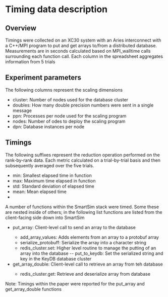 # Timing data description
## Overview
Timings were collected on an XC30 system with an Aries interconnect with a C++/MPI program to put and get arrays to/from a distributed database. Measurements are in seconds calculated based on MPI_walltime calls surrounding each function call. Each column in the spreadsheet aggregates information from 5 trials

## Experiment parameters
The following columns represent the scaling dimensions

- cluster: Number of nodes used for the database cluster
- doubles: How many double precision numbers were sent in a single message
- ppn: Processes per node used for the scaling program
- nodes: Number of odes to deploy the scaling program
- dpn: Database instances per node

## Timings
The following suffixes represent the reduction operation performed on the rank-by-rank data. Each metric calculated on a trial-by-trial basis and then subsequently averaged over the five trials.

- min: Smallest elapsed time in function
- max: Maximum time elapsed in function
- std: Standard deviation of elapsed time
- mean: Mean elapsed time
-
A number of functions within the SmartSim stack were timed. Some these are nested inside of others; in the following list functions are listed from the client-facing side down into SmartSim
- put_array<double>: Client-level call to send an array to the database
  - add_array_values: Adds elements from an array to a protobuf array
  - serialize_protobuff: Serialize the array into a character string
  - redis_cluster.set: Higher level routine to manage the putting of an array into the database 
    -- put_to_keydb: Set the serialized string and key in the KeyDB database cluster
- get_array_double<double>: Client-level call to retrieve an array from teh database
  - redis_cluster.get: Retrieve and deserialize array from database

Note: Timings within the paper were reported for the put_array<double> and get_array_double<double> functions 

